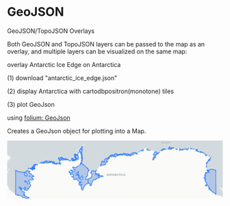 GeoJSON
===============

GeoJSON/TopoJSON Overlays

Both GeoJSON and TopoJSON layers can be passed to the map as an overlay, 
and multiple layers can be visualized on the same map:

overlay Antarctic Ice Edge on Antarctica

(1) download "antarctic_ice_edge.json"

(2) display  Antarctica with 
cartodbpositron(monotone) tiles

(3) plot GeoJson

using
[folium: GeoJson](https://python-visualization.github.io/folium/modules.html#folium.features.GeoJson)

Creates a GeoJson object for plotting into a Map.

![geojson](https://github.com/ohwada/World_Countries/blob/main/folium/examples/geojson/screenshots/geojson.png)

